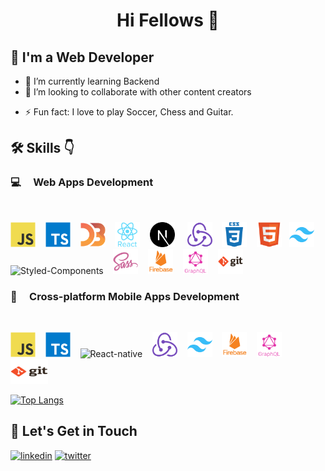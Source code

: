 
<div id="header">
  <h1 align="center">Hi Fellows 👋 </h1>
</div>

## 🚀 I'm a Web Developer 

- 🌱 I’m currently learning Backend
- 👯 I’m looking to collaborate with other content creators
<!-- - 🥅 2023 Goals: Contribute more to Open Source projects -->
- ⚡ Fun fact: I love to play Soccer, Chess and Guitar.

## 🛠 Skills  &#128071;
### &#128187; &nbsp; &nbsp; Web Apps Development
&nbsp; 
<div>
<img src="https://github.com/devicons/devicon/blob/master/icons/javascript/javascript-original.svg" title="JavaScript" alt="JavaScript" width="40" height="40"/>&nbsp; &nbsp; 
<img src="https://github.com/devicons/devicon/blob/master/icons/typescript/typescript-original.svg" title="Git" alt="Git" width="40" height="40"/>&nbsp; &nbsp;
<img src="https://github.com/devicons/devicon/blob/master/icons/d3js/d3js-original.svg" title="d3js" **alt="d3js" width="40" height="40"/>&nbsp; &nbsp; 
<img src="https://github.com/devicons/devicon/blob/master/icons/react/react-original-wordmark.svg" title="React" alt="React" width="40" height="40"/>&nbsp; &nbsp; 
<img src="https://github.com/devicons/devicon/blob/master/icons/nextjs/nextjs-original.svg" title="nextjs" alt="nextjs" width="40" height="40"/> &nbsp; &nbsp; 
<img src="https://github.com/devicons/devicon/blob/master/icons/redux/redux-original.svg" title="Redux" alt="Redux " width="40" height="40"/>&nbsp; &nbsp; 
<img src="https://github.com/devicons/devicon/blob/master/icons/css3/css3-plain-wordmark.svg"  title="CSS3" alt="CSS3" width="40" height="40"/>&nbsp; &nbsp; 
<img src="https://github.com/devicons/devicon/blob/master/icons/html5/html5-original.svg" title="HTML5" alt="HTML" width="40" height="40"/>&nbsp;&nbsp; 
<img src="https://github.com/devicons/devicon/blob/master/icons/tailwindcss/tailwindcss-plain.svg" title="Tailwind Css" alt="Tailwind Css" width="40" height="40"/>&nbsp; &nbsp;
<img src="https://user-images.githubusercontent.com/68134403/160449869-60c77c3f-bb31-482f-9c2f-9f8e6abec654.svg" title="Styled-Components" alt="Styled-Components" width="40" height="40"/>&nbsp; &nbsp;
<img src="https://github.com/devicons/devicon/blob/master/icons/sass/sass-original.svg" title="sass" alt="Sass" width="40" height="40"/>&nbsp; &nbsp;
<img src="https://github.com/devicons/devicon/blob/master/icons/firebase/firebase-plain-wordmark.svg" title="Firebase" alt="Firebase" width="40" height="40"/>&nbsp; &nbsp;
<img src="https://github.com/devicons/devicon/blob/master/icons/graphql/graphql-plain-wordmark.svg" title="Graphql" alt="Graphql" width="40" height="40"/>&nbsp; &nbsp; 
<img src="https://github.com/devicons/devicon/blob/master/icons/git/git-original-wordmark.svg" title="Git" alt="Git" width="40" height="40"/>&nbsp; &nbsp;
    <p></p>
</div>

### &#128241; &nbsp; &nbsp; Cross-platform Mobile Apps Development 
&nbsp; 
<div>
<img src="https://github.com/devicons/devicon/blob/master/icons/javascript/javascript-original.svg" title="JavaScript" alt="JavaScript" width="40" height="40"/>&nbsp; &nbsp; 
<img src="https://github.com/devicons/devicon/blob/master/icons/typescript/typescript-original.svg" title="Git" alt="Git" width="40" height="40"/>&nbsp; &nbsp; 
<img src="https://user-images.githubusercontent.com/68134403/160446023-bce2cd0b-9cee-4c14-ab71-ccd147f6c0f5.svg" title="React-Native" alt="React-native" width="40" height="40"/>&nbsp; &nbsp;   
<img src="https://github.com/devicons/devicon/blob/master/icons/redux/redux-original.svg" title="Redux" alt="Redux " width="40" height="40"/>&nbsp; &nbsp; 
<img src="https://github.com/devicons/devicon/blob/master/icons/tailwindcss/tailwindcss-plain.svg" title="Tailwind Css" alt="Tailwind Css" width="40" height="40"/>&nbsp; &nbsp;
<img src="https://github.com/devicons/devicon/blob/master/icons/firebase/firebase-plain-wordmark.svg" title="Firebase" alt="Firebase" width="40" height="40"/>&nbsp; &nbsp;
<img src="https://github.com/devicons/devicon/blob/master/icons/graphql/graphql-plain-wordmark.svg" title="Graphql" alt="Graphql" width="40" height="40"/>&nbsp; &nbsp; 
<img src="https://github.com/devicons/devicon/blob/master/icons/git/git-original-wordmark.svg" title="Git" alt="Git" width="60" height="40"/>&nbsp; &nbsp; 
        <p></p>

</div>

[![Top Langs](https://github-readme-stats.vercel.app/api/top-langs/?username=mrkouhadi&layout=compact&theme=vision-friendly-dark)](https://github.com/anuraghazra/github-readme-stats)

## 🔗 Let's Get in Touch
<!-- [![portfolio](https://img.shields.io/badge/my_portfolio-000?style=for-the-badge&logo=ko-fi&logoColor=white)](https://mrkouhadi.com/) -->
[![linkedin](https://img.shields.io/badge/linkedin-0A66C2?style=for-the-badge&logo=linkedin&logoColor=white)](https://www.linkedin.com/in/mrkouhadi/)
[![twitter](https://img.shields.io/badge/twitter-1DA1F2?style=for-the-badge&logo=twitter&logoColor=white)](https://twitter.com/mrkouhadi)
